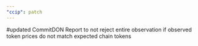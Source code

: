 ```yaml
---
"ccip": patch
---
```


#updated CommitDON Report to not reject entire observation if observed token prices do not match expected chain tokens
